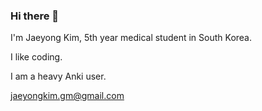 ### Hi there 👋

I'm Jaeyong Kim, 5th year medical student in South Korea.

I like coding.

I am a heavy Anki user.

jaeyongkim.gm@gmail.com
<!--
**JaeyongMed/JaeyongMed** is a ✨ _special_ ✨ repository because its `README.md` (this file) appears on your GitHub profile.

Here are some ideas to get you started:

- 🔭 I’m currently working on ...
- 🌱 I’m currently learning ...
- 👯 I’m looking to collaborate on ...
- 🤔 I’m looking for help with ...
- 💬 Ask me about ...
- 📫 How to reach me: ...
- 😄 Pronouns: ...
- ⚡ Fun fact: ...
-->
